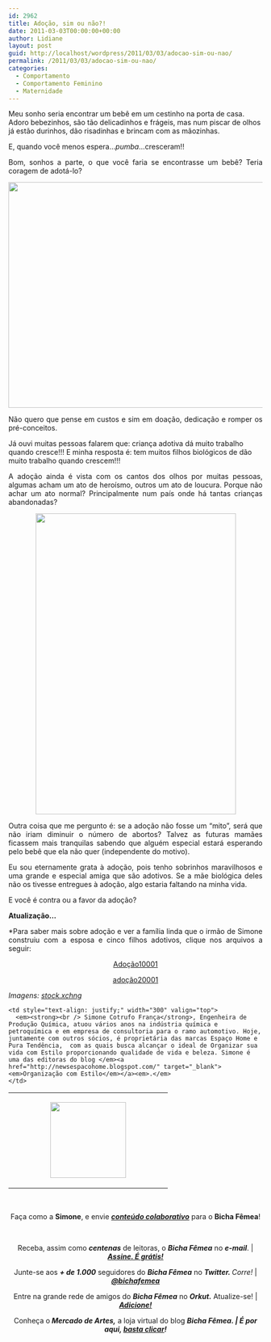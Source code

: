 ```yaml
---
id: 2962
title: Adoção, sim ou não?!
date: 2011-03-03T00:00:00+00:00
author: Lidiane
layout: post
guid: http://localhost/wordpress/2011/03/03/adocao-sim-ou-nao/
permalink: /2011/03/03/adocao-sim-ou-nao/
categories:
  - Comportamento
  - Comportamento Feminino
  - Maternidade
---
```

Meu sonho seria encontrar um bebê em um cestinho na porta de casa. Adoro bebezinhos, são tão delicadinhos e frágeis, mas num piscar de olhos já estão durinhos, dão risadinhas e brincam com as mãozinhas.

E, quando você menos espera&#8230;_pumba_&#8230;cresceram!!

<p style="text-align: justify;">
  Bom, sonhos a parte, o que você faria se encontrasse um bebê? Teria coragem de adotá-lo?
</p>

<!--more-->

<p style="text-align: center;">
  <a href="http://www.trololodemulher.com.br/blog/wp-content/uploads/2011/02/bebe.jpg"><img class="alignnone size-full wp-image-6049" title="bebê" src="http://www.trololodemulher.com.br/blog/wp-content/uploads/2011/02/bebe.jpg" alt="" width="596" height="447" /></a>
</p>

<p style="text-align: justify;">
  Não quero que pense em custos e sim em doação, dedicação e romper os pré-conceitos.
</p>

Já ouvi muitas pessoas falarem que: criança adotiva dá muito trabalho quando cresce!!! E minha resposta é: tem muitos filhos biológicos de dão muito trabalho quando crescem!!!

<p style="text-align: justify;">
  A adoção ainda é vista com os cantos dos olhos por muitas pessoas, algumas acham um ato de heroísmo, outros um ato de loucura. Porque não achar um ato normal? Principalmente num país onde há tantas crianças abandonadas?
</p>

<p style="text-align: center;">
  <a href="http://www.trololodemulher.com.br/blog/wp-content/uploads/2011/02/bebe1.jpg"><img class="alignnone size-full wp-image-6050" title="bebê1" src="http://www.trololodemulher.com.br/blog/wp-content/uploads/2011/02/bebe1.jpg" alt="" width="397" height="596" /></a>
</p>

<p style="text-align: justify;">
  Outra coisa que me pergunto é: se a adoção não fosse um “mito”, será que não iriam diminuir o número de abortos? Talvez as futuras mamães ficassem mais tranquilas sabendo que alguém especial estará esperando pelo bebê que ela não quer (independente do motivo).
</p>

<p style="text-align: justify;">
  Eu sou eternamente grata à adoção, pois tenho sobrinhos maravilhosos e uma grande e especial amiga que são adotivos. Se a mãe biológica deles não os tivesse entregues à adoção, algo estaria faltando na minha vida.
</p>

<p style="text-align: justify;">
  E você é contra ou a favor da adoção?
</p>

<p style="text-align: justify;">
  <strong>Atualização&#8230;</strong>
</p>

<p style="text-align: justify;">
  *Para saber mais sobre adoção e ver a família linda que o irmão de Simone construiu com a esposa e cinco filhos adotivos, clique nos arquivos a seguir:
</p>

<p style="text-align: center;">
  <a href="http://www.trololodemulher.com.br/blog/wp-content/uploads/2011/03/Adocao10001.pdf">Adoção10001</a>
</p>

<p style="text-align: center;">
  <a href="http://www.trololodemulher.com.br/blog/wp-content/uploads/2011/03/adocao20001.pdf">adoção20001</a>
</p>

_Imagens:_ <a href="http://www.sxc.hu/" target="_blank"><em>stock.xchng</em></a>

<table border="0" cellspacing="0" cellpadding="0" width="600">
  <tr>
    <td width="300" valign="top">
      <p style="text-align: center;">
        <a href="http://www.trololodemulher.com.br/blog/wp-content/uploads/2011/02/Simone.jpg"><img class="alignnone size-thumbnail wp-image-6053" title="Simone" src="http://www.trololodemulher.com.br/blog/wp-content/uploads/2011/02/Simone-150x150.jpg" alt="" width="150" height="150" /></a><a href="http://www.trololodemulher.com.br/blog/wp-content/uploads/2011/02/Simone.jpg"></a>
      </p>
    </td>
    
    <td style="text-align: justify;" width="300" valign="top">
      <em><strong><br /> Simone Cotrufo França</strong>, Engenheira de Produção Química, atuou vários anos na indústria química e petroquímica e em empresa de consultoria para o ramo automotivo. Hoje, juntamente com outros sócios, é proprietária das marcas Espaço Home e Pura Tendência,  com as quais busca alcançar o ideal de Organizar sua vida com Estilo proporcionando qualidade de vida e beleza. Simone é uma das editoras do blog </em><a href="http://newsespacohome.blogspot.com/" target="_blank"><em>Organização com Estilo</em></a><em>.</em> 
    </td>
  </tr>
</table>

 

<p style="text-align: center;">
  Faça como a <strong>Simone</strong>, e envie <strong><em><a href="http://www.trololodemulher.com.br/para-voce/conteudo-colaborativo/">conteúdo colaborativo</a></em></strong> para o <strong>Bicha Fêmea</strong>!
</p>

<p style="text-align: center;">
   
</p>

<p style="text-align: center;">
  Receba, assim como <strong><em>centenas</em></strong> de leitoras, o <strong><em>Bicha Fêmea</em></strong> no <strong><em>e-mail</em></strong>. | <strong><em><a href="http://feedburner.google.com/fb/a/mailverify?uri=blogbichafemea&loc=pt_BR">Assine. É grátis!</a></em></strong>
</p>

<p style="text-align: center;">
  Junte-se aos <strong><em>+ de 1.000</em></strong> seguidores do <strong><em>Bicha Fêmea</em></strong> no <em><strong>Twitter. </strong>Corre!</em> | <strong><em><a href="http://twitter.com/bichafemea">@bichafemea</a></em></strong>
</p>

<p style="text-align: center;">
  Entre na grande rede de amigos do <strong><em>Bicha Fêmea</em></strong> no <strong><em>Orkut.</em></strong> Atualize-se! | <strong><em><a href="http://www.orkut.com.br/Main#Profile?uid=5161612886294499900">Adicione!</a></em></strong>
</p>

<p style="text-align: center;">
  Conheça o<strong><em> Mercado de Artes,</em></strong> a loja virtual do blog <strong><em>Bicha Fêmea. | É por aqui, </em></strong><a href="http://www.trololodemulher.com.br/loja/"><strong><em>basta clicar</em></strong></a><strong><em>!</em></strong>
</p>